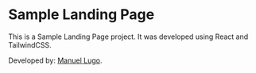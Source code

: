 # Sample Landing Page

This is a Sample Landing Page project. It was developed using React and TailwindCSS.

Developed by: [Manuel Lugo](https://github.com/mlugom).
